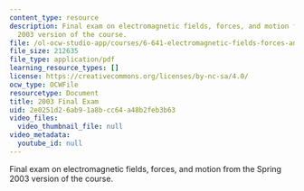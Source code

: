 ```yaml
---
content_type: resource
description: Final exam on electromagnetic fields, forces, and motion from the Spring
  2003 version of the course.
file: /ol-ocw-studio-app/courses/6-641-electromagnetic-fields-forces-and-motion-spring-2005/2e0251d26ab91a8bcc64a48b2feb3b63_final1.pdf
file_size: 212635
file_type: application/pdf
learning_resource_types: []
license: https://creativecommons.org/licenses/by-nc-sa/4.0/
ocw_type: OCWFile
resourcetype: Document
title: 2003 Final Exam
uid: 2e0251d2-6ab9-1a8b-cc64-a48b2feb3b63
video_files:
  video_thumbnail_file: null
video_metadata:
  youtube_id: null
---
```

Final exam on electromagnetic fields, forces, and motion from the Spring 2003 version of the course.